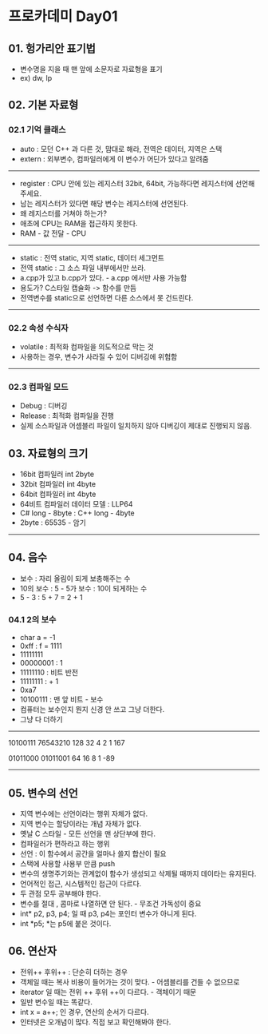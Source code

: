 # 프로카데미 Day01
## 01. 헝가리안 표기법
 - 변수명을 지을 때 맨 앞에 소문자로 자료형을 표기
 -  ex) dw, lp

## 02. 기본 자료형
### 02.1 기억 클래스
- auto : 모던 C++ 과 다른 것, 맘대로 해라, 전역은 데이터, 지역은 스택
- extern : 외부변수, 컴파일러에게 이 변수가 어딘가 있다고 알려줌
---
- register : CPU 안에 있는 레지스터 32bit, 64bit, 가능하다면 레지스터에 선언해주세요.
- 남는 레지스터가 있다면 해당 변수는 레지스터에 선언된다.
- 왜 레지스터를 거쳐야 하는가?
- 애초에 CPU는 RAM을 접근하지 못한다.
- RAM - 값 전달 - CPU
---
- static : 전역 static, 지역 static, 데이터 세그먼트
- 전역 static : 그 소스 파일 내부에서만 쓰라.
- a.cpp가 있고 b.cpp가 있다. - a.cpp 에서만 사용 가능함
- 용도가? C스타일 캡슐화 -> 함수를 만듬
- 전역변수를 static으로 선언하면 다른 소스에서 못 건드린다.
---
### 02.2 속성 수식자
- volatile : 최적화 컴파일을 의도적으로 막는 것
- 사용하는 경우, 변수가 사라질 수 있어 디버깅에 위험함
---
### 02.3 컴파일 모드
- Debug : 디버깅
- Release : 최적화 컴파일을 진행
- 실제 소스파일과 어셈블리 파일이 일치하지 않아 디버깅이 제대로 진행되지 않음.

## 03. 자료형의 크기
- 16bit 컴파일러 int 2byte
- 32bit 컴파일러 int 4byte
- 64bit 컴파일러 int 4byte
- 64비트 컴파일러 데이터 모델 : LLP64
- C# long - 8byte : C++ long - 4byte
- 2byte : 65535 - 암기

---

## 04. 음수
- 보수 : 자리 올림이 되게 보충해주는 수
- 10의 보수 : 5 - 5가 보수 : 10이 되게하는 수
- 5 - 3 : 5 + 7 = 2 + 1


### 04.1 2의 보수
- char a = -1
- 0xff : f = 1111
- 11111111
- 00000001 : 1
- 11111110 : 비트 반전
- 11111111 : + 1
- 0xa7
- 10100111 : 맨 앞 비트 - 보수
- 컴퓨터는 보수인지 뭔지 신경 안 쓰고 그냥 더한다.
- 그냥 다 더하기

---

10100111
76543210
128 32 4 2 1
167

01011000
01011001
64 16 8 1
-89

---
## 05. 변수의 선언
- 지역 변수에는 선언이라는 행위 자체가 없다.
- 지역 변수는 할당이라는 개념 자체가 없다.
- 옛날 C 스타일 - 모든 선언을 맨 상단부에 한다.
- 컴파일러가 편하라고 하는 행위
- 선언 : 이 함수에서 공간을 얼마나 쓸지 합산이 필요
- 스택에 사용할 사용부 만큼 push
- 변수의 생명주기와는 관계없이 함수가 생성되고 삭제될 때까지 데이타는 유지된다.
- 언어적인 접근, 시스템적인 접근이 다르다.
- 두 관점 모두 공부해야 한다.
- 변수를 절대 , 콤마로 나열하면 안 된다. - 무조건 가독성이 중요
- int* p2, p3, p4; 일 때 p3, p4는 포인터 변수가 아니게 된다.
- int *p5; *는 p5에 붙은 것이다.

## 06. 연산자
- 전위++ 후위++ : 단순히 더하는 경우
- 객체일 때는 복사 비용이 들어가는 것이 맞다. - 어셈블리를 건들 수 없으므로
- iterator 일 때는 전위 ++ 후위 ++이 다르다. - 객체이기 때문
- 일반 변수일 때는 똑같다.
- int x = a++; 인 경우, 연산의 순서가 다르다.
- 인터넷은 오개념이 많다. 직접 보고 확인해봐야 한다.